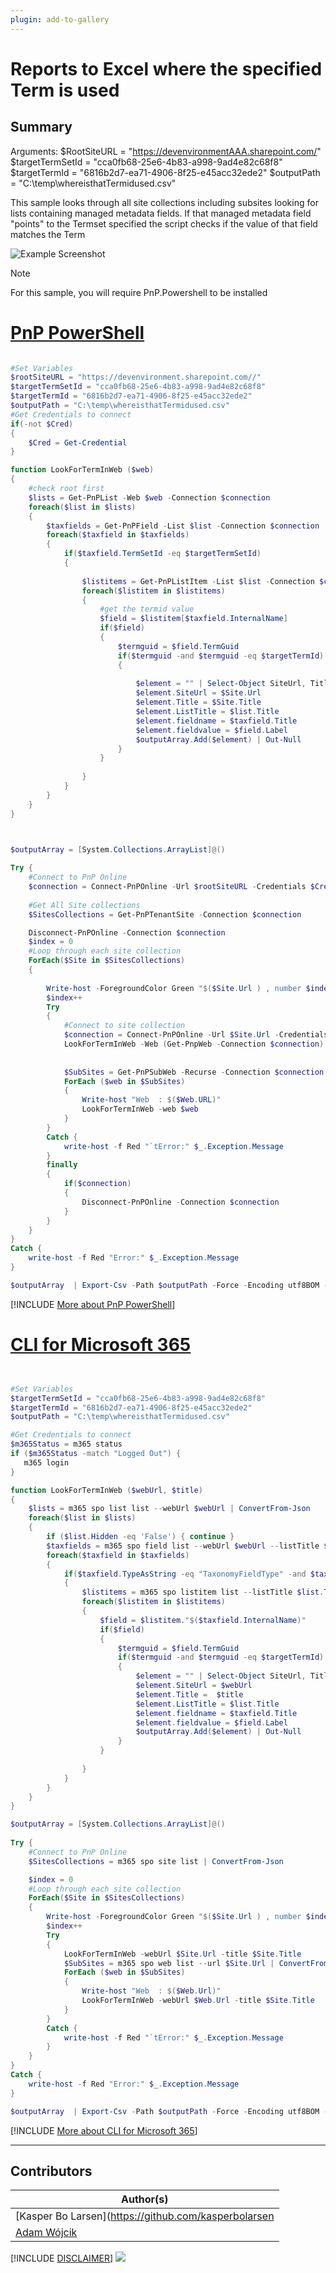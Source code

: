 ```yaml
---
plugin: add-to-gallery
---
```


# Reports to Excel where the specified Term is used 

## Summary

Arguments:
$RootSiteURL = "https://devenvironmentAAA.sharepoint.com/"
$targetTermSetId = "cca0fb68-25e6-4b83-a998-9ad4e82c68f8"
$targetTermId = "6816b2d7-ea71-4906-8f25-e45acc32ede2"
$outputPath = "C:\temp\whereisthatTermidused.csv" 


This sample looks through all site collections including subsites looking for lists containing managed metadata fields. If that managed metadata field "points" to the Termset specified the script checks if the value of that field matches the Term 


![Example Screenshot](assets/ReportTermUse.png)

> [!Note]
> For this sample, you will require PnP.Powershell to be installed

# [PnP PowerShell](#tab/pnpps)

```powershell

#Set Variables
$rootSiteURL = "https://devenvironment.sharepoint.com//"
$targetTermSetId = "cca0fb68-25e6-4b83-a998-9ad4e82c68f8"
$targetTermId = "6816b2d7-ea71-4906-8f25-e45acc32ede2"
$outputPath = "C:\temp\whereisthatTermidused.csv" 
#Get Credentials to connect
if(-not $Cred)
{
    $Cred = Get-Credential
}

function LookForTermInWeb ($web)
{
    #check root first
    $lists = Get-PnPList -Web $web -Connection $connection
    foreach($list in $lists)
    {
        $taxfields = Get-PnPField -List $list -Connection $connection | Where-Object {$_.TypeAsString -eq "TaxonomyFieldType"}
        foreach($taxfield in $taxfields)
        {
            if($taxfield.TermSetId -eq $targetTermSetId)
            {
                
                $listitems = Get-PnPListItem -List $list -Connection $connection
                foreach($listitem in $listitems)
                {
                    #get the termid value
                    $field = $listitem[$taxfield.InternalName]
                    if($field)
                    {
                        $termguid = $field.TermGuid
                        if($termguid -and $termguid -eq $targetTermId)
                        {
                            
                            $element = "" | Select-Object SiteUrl, Title, ListTitle, fieldname, fieldvalue
                            $element.SiteUrl = $Site.Url
                            $element.Title = $Site.Title
                            $element.ListTitle = $list.Title
                            $element.fieldname = $taxfield.Title
                            $element.fieldvalue = $field.Label
                            $outputArray.Add($element) | Out-Null
                        }
                    }
                    
                }
            }
        }
    }
}



$outputArray = [System.Collections.ArrayList]@()
 
Try {
    #Connect to PnP Online
    $connection = Connect-PnPOnline -Url $rootSiteURL -Credentials $Cred -ReturnConnection
 
    #Get All Site collections 
    $SitesCollections = Get-PnPTenantSite -Connection $connection

    Disconnect-PnPOnline -Connection $connection
    $index = 0
    #Loop through each site collection
    ForEach($Site in $SitesCollections) 
    { 
        
        Write-host -ForegroundColor Green "$($Site.Url ) , number $index of $($SitesCollections.Count)"
        $index++
        Try 
        {
            #Connect to site collection
            $connection = Connect-PnPOnline -Url $Site.Url -Credentials $Cred -ReturnConnection
            LookForTermInWeb -Web (Get-PnpWeb -Connection $connection)
            
            
            $SubSites = Get-PnPSubWeb -Recurse -Connection $connection
            ForEach ($web in $SubSites)
            {
                Write-host "Web  : $($Web.URL)"
                LookForTermInWeb -web $web
            }
        }
        Catch {
            write-host -f Red "`tError:" $_.Exception.Message
        }
        finally
        {
            if($connection)
            {
                Disconnect-PnPOnline -Connection $connection
            }
        }
    }
}
Catch {
    write-host -f Red "Error:" $_.Exception.Message
}

$outputArray  | Export-Csv -Path $outputPath -Force -Encoding utf8BOM -Delimiter "|"

```
[!INCLUDE [More about PnP PowerShell](../../docfx/includes/MORE-PNPPS.md)]

# [CLI for Microsoft 365](#tab/cli-m365-ps)
```powershell


#Set Variables
$targetTermSetId = "cca0fb68-25e6-4b83-a998-9ad4e82c68f8"
$targetTermId = "6816b2d7-ea71-4906-8f25-e45acc32ede2"
$outputPath = "C:\temp\whereisthatTermidused.csv" 

#Get Credentials to connect
$m365Status = m365 status
if ($m365Status -match "Logged Out") {
   m365 login
}

function LookForTermInWeb ($webUrl, $title)
{
    $lists = m365 spo list list --webUrl $webUrl | ConvertFrom-Json
    foreach($list in $lists)
    {
        if ($list.Hidden -eq 'False') { continue }
        $taxfields = m365 spo field list --webUrl $webUrl --listTitle $list.Title  | ConvertFrom-Json
        foreach($taxfield in $taxfields)
        {
            if($taxfield.TypeAsString -eq "TaxonomyFieldType" -and $taxfield.TermSetId -eq $targetTermSetId)
            {
                $listitems = m365 spo listitem list --listTitle $list.Title --webUrl $webUrl | ConvertFrom-Json
                foreach($listitem in $listitems)
                {
                    $field = $listitem."$($taxfield.InternalName)"
                    if($field)
                    {
                        $termguid = $field.TermGuid
                        if($termguid -and $termguid -eq $targetTermId)
                        {
                            $element = "" | Select-Object SiteUrl, Title, ListTitle, fieldname, fieldvalue
                            $element.SiteUrl = $webUrl
                            $element.Title =  $title
                            $element.ListTitle = $list.Title
                            $element.fieldname = $taxfield.Title
                            $element.fieldvalue = $field.Label
                            $outputArray.Add($element) | Out-Null
                        }
                    }
                    
                }
            }
        }
    }
}

$outputArray = [System.Collections.ArrayList]@()
 
Try {
    #Connect to PnP Online
    $SitesCollections = m365 spo site list | ConvertFrom-Json

    $index = 0
    #Loop through each site collection
    ForEach($Site in $SitesCollections) 
    { 
        Write-host -ForegroundColor Green "$($Site.Url ) , number $index of $($SitesCollections.Count)"
        $index++
        Try 
        {
            LookForTermInWeb -webUrl $Site.Url -title $Site.Title
            $SubSites = m365 spo web list --url $Site.Url | ConvertFrom-Json
            ForEach ($web in $SubSites)
            {
                Write-host "Web  : $($Web.Url)"
                LookForTermInWeb -webUrl $Web.Url -title $Site.Title
            }
        }
        Catch {
            write-host -f Red "`tError:" $_.Exception.Message
        }
    }
}
Catch {
    write-host -f Red "Error:" $_.Exception.Message
}

$outputArray  | Export-Csv -Path $outputPath -Force -Encoding utf8BOM -Delimiter "|"


```
[!INCLUDE [More about CLI for Microsoft 365](../../docfx/includes/MORE-CLIM365.md)]
***

## Contributors

| Author(s) |
|-----------|
| [Kasper Bo Larsen](https://github.com/kasperbolarsen|
| [Adam Wójcik](https://github.com/Adam-it)|

[!INCLUDE [DISCLAIMER](../../docfx/includes/DISCLAIMER.md)]
<img src="https://pnptelemetry.azurewebsites.net/script-samples/scripts/report-private-teams-excel" aria-hidden="true" />

